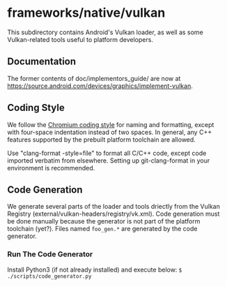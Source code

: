 # frameworks/native/vulkan

This subdirectory contains Android's Vulkan loader, as well as some Vulkan-related tools useful to platform developers.

## Documentation

The former contents of doc/implementors_guide/ are now at https://source.android.com/devices/graphics/implement-vulkan.

## Coding Style

We follow the [Chromium coding style](https://www.chromium.org/developers/coding-style) for naming and formatting, except with four-space indentation instead of two spaces. In general, any C++ features supported by the prebuilt platform toolchain are allowed.

Use "clang-format -style=file" to format all C/C++ code, except code imported verbatim from elsewhere. Setting up git-clang-format in your environment is recommended.

## Code Generation

We generate several parts of the loader and tools driectly from the Vulkan Registry (external/vulkan-headers/registry/vk.xml). Code generation must be done manually because the generator is not part of the platform toolchain (yet?). Files named `foo_gen.*` are generated by the code generator.

### Run The Code Generator

Install Python3 (if not already installed) and execute below:
`$ ./scripts/code_generator.py`
